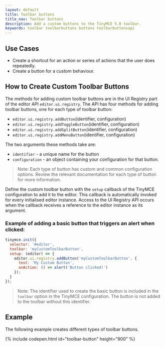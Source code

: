 ```yaml
---
layout: default
title: Toolbar buttons
title_nav: Toolbar buttons
description: Add a custom buttons to the TinyMCE 5.0 toolbar.
keywords: toolbar toolbarbuttons buttons toolbarbuttonsapi
---
```


## Use Cases

* Create a shortcut for an action or series of actions that the user does repeatedly.
* Create a button for a custom behaviour.

## How to Create Custom Toolbar Buttons

The methods for adding custom toolbar buttons are in the UI Registry part of the editor API `editor.ui.registry`. The API has four methods for adding toolbar buttons, one for each type of toolbar button:

* `editor.ui.registry.addButton`(identifier, configuration)
* `editor.ui.registry.addToggleButton`(identifier, configuration)
* `editor.ui.registry.addSplitButton`(identifier, configuration)
* `editor.ui.registry.addMenuButton`(identifier, configuration)

The two arguments these methods take are:

* `identifier` - a unique name for the button
* `configuration` - an object containing your configuration for that button.

> Note: Each type of button has custom and common configuration options. Review the relevant documentation for each type of button for more information.

Define the custom toolbar button with the `setup` callback of the TinyMCE configuration to add it to the editor. This callback is automatically invoked for every initialised editor instance. Access to the UI Registry API occurs when the callback receives a reference to the editor instance as its argument.

### Example of adding a basic button that triggers an alert when clicked:

```js
tinymce.init({
  selector: '#editor',
  toolbar: 'myCustomToolbarButton',
  setup: (editor) => {
    editor.ui.registry.addButton('myCustomToolbarButton', {
      text: 'My Custom Button',
      onAction: () => alert('Button clicked!')
    });
  }
});
```
> Note: The identifier used to create the basic button is included in the `toolbar` option in the TinyMCE configuration. The button is not added to the toolbar without this identifier.

## Example

The following example creates different types of toolbar buttons.

{% include codepen.html id="toolbar-button" height="900" %}

